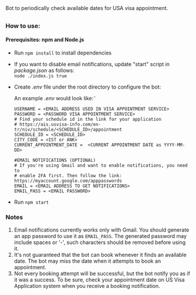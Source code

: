 ##
Bot to periodically check available dates for USA visa appointment.
##

### How to use:
#### Prerequisites: npm and Node.js

- Run ``npm install`` to install dependencies
- If you want to disable email notifications, update "start" script in *package.json* as follows: \
  ``node ./index.js true``
- Create *.env* file under the root directory to configure the bot: 

  An example *.env* would look like:˜
  ```
  USERNAME = <EMAIL ADDRESS USED IN VISA APPOINTMENT SERVICE>
  PASSWORD = <PASSWORD VISA APPOINTMENT SERVICE>
  # Find your schedule id in the link for your application
  # https://ais.usvisa-info.com/en-tr/niv/schedule/<SCHEDULE_ID>/appointment
  SCHEDULE_ID = <SCHEDULE_ID>
  CITY_CODE = <IST or ANK>
  CURRENT_APPOINTMENT_DATE =  <CURRENT APPOINTMENT DATE as YYYY-MM-DD>
  
  #EMAIL NOTIFICATIONS (OPTIONAL)
  # If you're using Gmail and want to enable notifications, you need to
  # enable 2FA first. Then follow the link: https://myaccount.google.com/apppasswords
  EMAIL = <EMAIL ADDRESS TO GET NOTIFICATIONS>
  EMAIL_PASS = <EMAIL PASSWORD>
- Run ``npm start``

### Notes
1. Email notifications currently works only with Gmail. You should generate an app password to use it as `EMAIL_PASS`. The generated password may include spaces or '-', such characters should be removed before using it.
2. It's not guaranteed that the bot can book whenever it finds an available date. The bot may miss the date when it attempts to book an appointment.
3. Not every booking attempt will be successful, but the bot notify you as if it was a success. To be sure, check your appointment date on US Visa Application system when you receive a booking notification.
